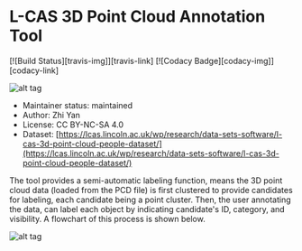 # L-CAS 3D Point Cloud Annotation Tool #

[![Build Status][travis-img]][travis-link]
[![Codacy Badge][codacy-img]][codacy-link]

![alt tag](https://github.com/LCAS/cloud_annotation_tool/blob/master/images/screenshot.png)

* Maintainer status: maintained
* Author: Zhi Yan
* License: CC BY-NC-SA 4.0
* Dataset: [https://lcas.lincoln.ac.uk/wp/research/data-sets-software/l-cas-3d-point-cloud-people-dataset/](https://lcas.lincoln.ac.uk/wp/research/data-sets-software/l-cas-3d-point-cloud-people-dataset/)

The tool provides a semi-automatic labeling function, means the 3D point cloud data (loaded from the PCD file) is first clustered to provide candidates for labeling, each candidate being a point cluster. Then, the user annotating the data, can label each object by indicating candidate's ID, category, and visibility. A flowchart of this process is shown below.

![alt tag](https://github.com/LCAS/cloud_annotation_tool/blob/master/images/flowchart.png)
